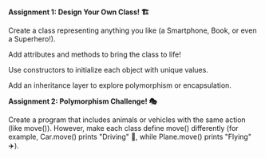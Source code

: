 **Assignment 1: Design Your Own Class! 🏗️**

Create a class representing anything you like (a Smartphone, Book, or even a Superhero!).

Add attributes and methods to bring the class to life!

Use constructors to initialize each object with unique values.

Add an inheritance layer to explore polymorphism or encapsulation.

**Assignment 2: Polymorphism Challenge! 🎭**

Create a program that includes animals or vehicles with the same action (like move()). However, make each class define move() differently (for example, Car.move() prints "Driving" 🚗, while Plane.move() prints "Flying" ✈️).
